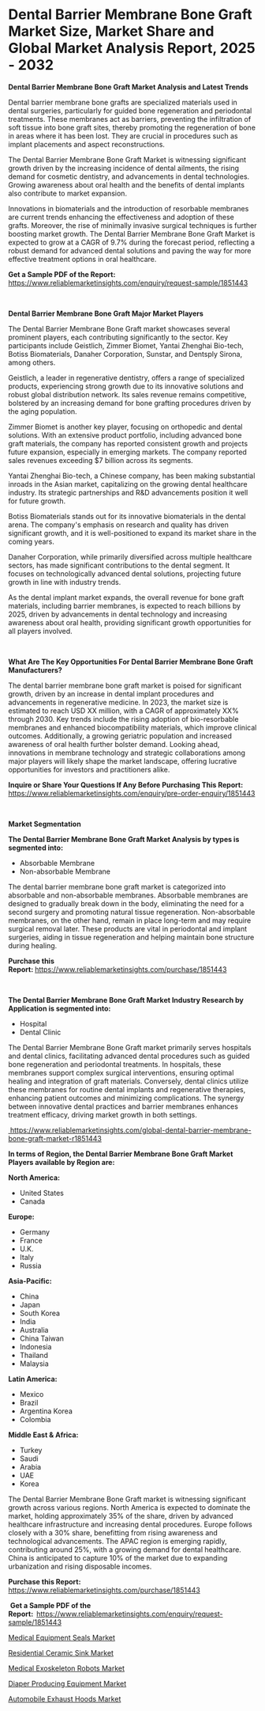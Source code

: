<p><h1>Dental Barrier Membrane Bone Graft Market Size, Market Share and Global Market Analysis Report, 2025 - 2032</h1></p><p><strong>Dental Barrier Membrane Bone Graft Market Analysis and Latest Trends</strong></p>
<p><p>Dental barrier membrane bone grafts are specialized materials used in dental surgeries, particularly for guided bone regeneration and periodontal treatments. These membranes act as barriers, preventing the infiltration of soft tissue into bone graft sites, thereby promoting the regeneration of bone in areas where it has been lost. They are crucial in procedures such as implant placements and aspect reconstructions.</p><p>The Dental Barrier Membrane Bone Graft Market is witnessing significant growth driven by the increasing incidence of dental ailments, the rising demand for cosmetic dentistry, and advancements in dental technologies. Growing awareness about oral health and the benefits of dental implants also contribute to market expansion. </p><p>Innovations in biomaterials and the introduction of resorbable membranes are current trends enhancing the effectiveness and adoption of these grafts. Moreover, the rise of minimally invasive surgical techniques is further boosting market growth. The Dental Barrier Membrane Bone Graft Market is expected to grow at a CAGR of 9.7% during the forecast period, reflecting a robust demand for advanced dental solutions and paving the way for more effective treatment options in oral healthcare.</p></p>
<p><strong>Get a Sample PDF of the Report:&nbsp;</strong> <a href="https://www.reliablemarketinsights.com/enquiry/request-sample/1851443?utm_campaign=2013&utm_medium=2&utm_source=Github&utm_content=ia&utm_term=07012025&utm_id=dental-barrier-membrane-bone-graft">https://www.reliablemarketinsights.com/enquiry/request-sample/1851443</a></p>
<p>&nbsp;</p>
<p><strong>Dental Barrier Membrane Bone Graft Major Market Players</strong></p>
<p><p>The Dental Barrier Membrane Bone Graft market showcases several prominent players, each contributing significantly to the sector. Key participants include Geistlich, Zimmer Biomet, Yantai Zhenghai Bio-tech, Botiss Biomaterials, Danaher Corporation, Sunstar, and Dentsply Sirona, among others.</p><p>Geistlich, a leader in regenerative dentistry, offers a range of specialized products, experiencing strong growth due to its innovative solutions and robust global distribution network. Its sales revenue remains competitive, bolstered by an increasing demand for bone grafting procedures driven by the aging population.</p><p>Zimmer Biomet is another key player, focusing on orthopedic and dental solutions. With an extensive product portfolio, including advanced bone graft materials, the company has reported consistent growth and projects future expansion, especially in emerging markets. The company reported sales revenues exceeding $7 billion across its segments.</p><p>Yantai Zhenghai Bio-tech, a Chinese company, has been making substantial inroads in the Asian market, capitalizing on the growing dental healthcare industry. Its strategic partnerships and R&D advancements position it well for future growth.</p><p>Botiss Biomaterials stands out for its innovative biomaterials in the dental arena. The company's emphasis on research and quality has driven significant growth, and it is well-positioned to expand its market share in the coming years.</p><p>Danaher Corporation, while primarily diversified across multiple healthcare sectors, has made significant contributions to the dental segment. It focuses on technologically advanced dental solutions, projecting future growth in line with industry trends.</p><p>As the dental implant market expands, the overall revenue for bone graft materials, including barrier membranes, is expected to reach billions by 2025, driven by advancements in dental technology and increasing awareness about oral health, providing significant growth opportunities for all players involved.</p></p>
<p>&nbsp;</p>
<p><strong>What Are The Key Opportunities For Dental Barrier Membrane Bone Graft Manufacturers?</strong></p>
<p><p>The dental barrier membrane bone graft market is poised for significant growth, driven by an increase in dental implant procedures and advancements in regenerative medicine. In 2023, the market size is estimated to reach USD XX million, with a CAGR of approximately XX% through 2030. Key trends include the rising adoption of bio-resorbable membranes and enhanced biocompatibility materials, which improve clinical outcomes. Additionally, a growing geriatric population and increased awareness of oral health further bolster demand. Looking ahead, innovations in membrane technology and strategic collaborations among major players will likely shape the market landscape, offering lucrative opportunities for investors and practitioners alike.</p></p>
<p><strong>Inquire or Share Your Questions If Any Before Purchasing This Report:</strong> <a href="https://www.reliablemarketinsights.com/enquiry/pre-order-enquiry/1851443?utm_campaign=2013&utm_medium=2&utm_source=Github&utm_content=ia&utm_term=07012025&utm_id=dental-barrier-membrane-bone-graft">https://www.reliablemarketinsights.com/enquiry/pre-order-enquiry/1851443</a></p>
<p>&nbsp;</p>
<p><strong>Market Segmentation</strong></p>
<p><strong>The Dental Barrier Membrane Bone Graft Market Analysis by types is segmented into:</strong></p>
<p><ul><li>Absorbable Membrane</li><li>Non-absorbable Membrane</li></ul></p>
<p><p>The dental barrier membrane bone graft market is categorized into absorbable and non-absorbable membranes. Absorbable membranes are designed to gradually break down in the body, eliminating the need for a second surgery and promoting natural tissue regeneration. Non-absorbable membranes, on the other hand, remain in place long-term and may require surgical removal later. These products are vital in periodontal and implant surgeries, aiding in tissue regeneration and helping maintain bone structure during healing.</p></p>
<p><strong>Purchase this Report:&nbsp;</strong><a href="https://www.reliablemarketinsights.com/purchase/1851443?utm_campaign=2013&utm_medium=2&utm_source=Github&utm_content=ia&utm_term=07012025&utm_id=dental-barrier-membrane-bone-graft">https://www.reliablemarketinsights.com/purchase/1851443</a></p>
<p>&nbsp;</p>
<p><strong>The Dental Barrier Membrane Bone Graft Market Industry Research by Application is segmented into:</strong></p>
<p><ul><li>Hospital</li><li>Dental Clinic</li></ul></p>
<p><p>The Dental Barrier Membrane Bone Graft market primarily serves hospitals and dental clinics, facilitating advanced dental procedures such as guided bone regeneration and periodontal treatments. In hospitals, these membranes support complex surgical interventions, ensuring optimal healing and integration of graft materials. Conversely, dental clinics utilize these membranes for routine dental implants and regenerative therapies, enhancing patient outcomes and minimizing complications. The synergy between innovative dental practices and barrier membranes enhances treatment efficacy, driving market growth in both settings.</p></p>
<p><a href="https://www.reliablemarketinsights.com/global-dental-barrier-membrane-bone-graft-market-r1851443?utm_campaign=2013&utm_medium=2&utm_source=Github&utm_content=ia&utm_term=07012025&utm_id=dental-barrier-membrane-bone-graft">&nbsp;https://www.reliablemarketinsights.com/global-dental-barrier-membrane-bone-graft-market-r1851443</a></p>
<p><strong>In terms of Region, the Dental Barrier Membrane Bone Graft Market Players available by Region are:</strong></p>
<p>
    <p> <strong> North America: </strong>
        <ul>
            <li>United States</li>
            <li>Canada</li>
        </ul>
        </p> 
    <p> <strong> Europe: </strong>
        <ul>
            <li>Germany</li>
            <li>France</li>
            <li>U.K.</li>
            <li>Italy</li>
            <li>Russia</li>
        </ul>
        </p> 
    <p> <strong> Asia-Pacific: </strong>
        <ul>
            <li>China</li>
            <li>Japan</li>
            <li>South Korea</li>
            <li>India</li>
            <li>Australia</li>
            <li>China Taiwan</li>
            <li>Indonesia</li>
            <li>Thailand</li>
            <li>Malaysia</li>
        </ul>
        </p> 
    <p> <strong> Latin America: </strong>
        <ul>
            <li>Mexico</li>
            <li>Brazil</li>
            <li>Argentina Korea</li>
            <li>Colombia</li>
        </ul>
        </p> 
    <p> <strong> Middle East & Africa: </strong>
        <ul>
            <li>Turkey</li>
            <li>Saudi</li>
            <li>Arabia</li>
            <li>UAE</li>
            <li>Korea</li>
        </ul>
    </p>
    </p>
<p><p>The Dental Barrier Membrane Bone Graft market is witnessing significant growth across various regions. North America is expected to dominate the market, holding approximately 35% of the share, driven by advanced healthcare infrastructure and increasing dental procedures. Europe follows closely with a 30% share, benefitting from rising awareness and technological advancements. The APAC region is emerging rapidly, contributing around 25%, with a growing demand for dental healthcare. China is anticipated to capture 10% of the market due to expanding urbanization and rising disposable incomes.</p></p>
<p><strong>Purchase this Report: </strong><a href="https://www.reliablemarketinsights.com/purchase/1851443?utm_campaign=2013&utm_medium=2&utm_source=Github&utm_content=ia&utm_term=07012025&utm_id=dental-barrier-membrane-bone-graft">https://www.reliablemarketinsights.com/purchase/1851443</a></p>
<p>&nbsp;<strong>Get a Sample PDF of the Report:&nbsp;&nbsp;</strong><a href="https://www.reliablemarketinsights.com/enquiry/request-sample/1851443?utm_campaign=2013&utm_medium=2&utm_source=Github&utm_content=ia&utm_term=07012025&utm_id=dental-barrier-membrane-bone-graft">https://www.reliablemarketinsights.com/enquiry/request-sample/1851443</a></p>
<p><strong></strong></p>
<p><p><a href="https://www.linkedin.com/pulse/medical-equipment-seals-market-soar-68-cagr-from-2025--c4m2c?utm_campaign=2013&utm_medium=2&utm_source=Github&utm_content=ia&utm_term=07012025&utm_id=dental-barrier-membrane-bone-graft">Medical Equipment Seals Market</a></p><p><a href="https://www.linkedin.com/pulse/evolution-residential-ceramic-sink-market-key-shifts-from-tfeec?utm_campaign=2013&utm_medium=2&utm_source=Github&utm_content=ia&utm_term=07012025&utm_id=dental-barrier-membrane-bone-graft">Residential Ceramic Sink Market</a></p><p><a href="https://www.linkedin.com/pulse/medical-exoskeleton-robots-market-report-based-its-anticipated-prulf?utm_campaign=2013&utm_medium=2&utm_source=Github&utm_content=ia&utm_term=07012025&utm_id=dental-barrier-membrane-bone-graft">Medical Exoskeleton Robots Market</a></p><p><a href="https://www.linkedin.com/pulse/diaper-producing-equipment-market-research-report-2025-2032-fp9ke?utm_campaign=2013&utm_medium=2&utm_source=Github&utm_content=ia&utm_term=07012025&utm_id=dental-barrier-membrane-bone-graft">Diaper Producing Equipment Market</a></p><p><a href="https://github.com/MarciaRunte/Market-Research-Report-List-1/blob/main/automobile-exhaust-hoods-market.md?utm_campaign=2013&utm_medium=2&utm_source=Github&utm_content=ia&utm_term=07012025&utm_id=dental-barrier-membrane-bone-graft">Automobile Exhaust Hoods Market</a></p></p>
